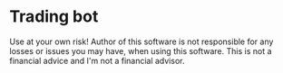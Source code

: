# Trading bot
Use at your own risk! Author of this software is not responsible for any losses or issues you may have, when using this software. This is not a financial advice and I'm not a financial advisor.